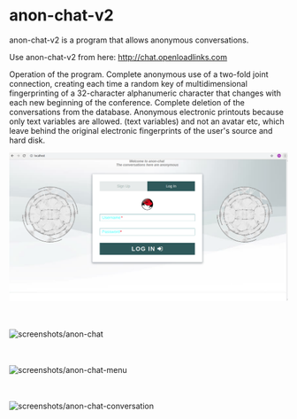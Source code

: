 
# anon-chat-v2
anon-chat-v2 is a program that allows anonymous conversations.

Use anon-chat-v2 from here: http://chat.openloadlinks.com

Operation of the program.
Complete anonymous use of a two-fold joint connection, creating each time a random key of multidimensional fingerprinting of a 32-character alphanumeric character that changes with each new beginning of the conference.
Complete deletion of the conversations from the database.
Anonymous electronic printouts because only text variables are allowed. (text variables) and not an avatar etc, which leave behind the original electronic fingerprints of the user's source and hard disk.

![screenshots/0](screenshots/0.png) <br> <br> <br>

![screenshots/anon-chat](screenshots/anon-chat.png) <br> <br> <br>

![screenshots/anon-chat-menu](screenshots/anon-chat-menu.png) <br> <br> <br>

![screenshots/anon-chat-conversation](screenshots/anon-chat-conversation.png)
